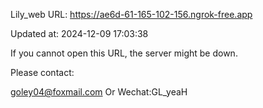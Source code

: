 Lily_web URL: https://ae6d-61-165-102-156.ngrok-free.app

Updated at: 2024-12-09 17:03:38

If you cannot open this URL, the server might be down.

Please contact: 

goley04@foxmail.com Or Wechat:GL_yeaH